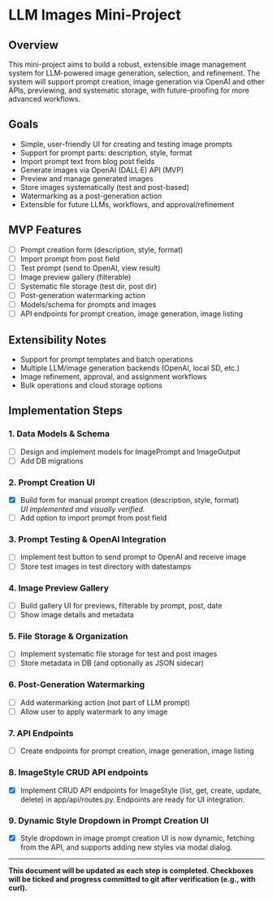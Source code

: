 # LLM Images Mini-Project

## Overview
This mini-project aims to build a robust, extensible image management system for LLM-powered image generation, selection, and refinement. The system will support prompt creation, image generation via OpenAI and other APIs, previewing, and systematic storage, with future-proofing for more advanced workflows.

## Goals
- Simple, user-friendly UI for creating and testing image prompts
- Support for prompt parts: description, style, format
- Import prompt text from blog post fields
- Generate images via OpenAI (DALL·E) API (MVP)
- Preview and manage generated images
- Store images systematically (test and post-based)
- Watermarking as a post-generation action
- Extensible for future LLMs, workflows, and approval/refinement

## MVP Features
- [ ] Prompt creation form (description, style, format)
- [ ] Import prompt from post field
- [ ] Test prompt (send to OpenAI, view result)
- [ ] Image preview gallery (filterable)
- [ ] Systematic file storage (test dir, post dir)
- [ ] Post-generation watermarking action
- [ ] Models/schema for prompts and images
- [ ] API endpoints for prompt creation, image generation, image listing

## Extensibility Notes
- Support for prompt templates and batch operations
- Multiple LLM/image generation backends (OpenAI, local SD, etc.)
- Image refinement, approval, and assignment workflows
- Bulk operations and cloud storage options

## Implementation Steps

### 1. Data Models & Schema
- [ ] Design and implement models for ImagePrompt and ImageOutput
- [ ] Add DB migrations

### 2. Prompt Creation UI
- [x] Build form for manual prompt creation (description, style, format)  
  _UI implemented and visually verified._
- [ ] Add option to import prompt from post field

### 3. Prompt Testing & OpenAI Integration
- [ ] Implement test button to send prompt to OpenAI and receive image
- [ ] Store test images in test directory with datestamps

### 4. Image Preview Gallery
- [ ] Build gallery UI for previews, filterable by prompt, post, date
- [ ] Show image details and metadata

### 5. File Storage & Organization
- [ ] Implement systematic file storage for test and post images
- [ ] Store metadata in DB (and optionally as JSON sidecar)

### 6. Post-Generation Watermarking
- [ ] Add watermarking action (not part of LLM prompt)
- [ ] Allow user to apply watermark to any image

### 7. API Endpoints
- [ ] Create endpoints for prompt creation, image generation, image listing

### 8. ImageStyle CRUD API endpoints
- [x] Implement CRUD API endpoints for ImageStyle (list, get, create, update, delete) in app/api/routes.py. Endpoints are ready for UI integration.

### 9. Dynamic Style Dropdown in Prompt Creation UI
- [x] Style dropdown in image prompt creation UI is now dynamic, fetching from the API, and supports adding new styles via modal dialog.

---

**This document will be updated as each step is completed. Checkboxes will be ticked and progress committed to git after verification (e.g., with curl).** 